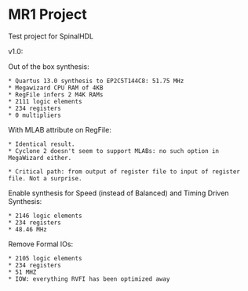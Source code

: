 MR1 Project
============

Test project for SpinalHDL

v1.0: 

Out of the box synthesis:

    * Quartus 13.0 synthesis to EP2C5T144C8: 51.75 MHz
    * Megawizard CPU RAM of 4KB
    * RegFile infers 2 M4K RAMs
    * 2111 logic elements
    * 234 registers
    * 0 multipliers

With MLAB attribute on RegFile:

    * Identical result.
    * Cyclone 2 doesn't seem to support MLABs: no such option in MegaWizard either.

    * Critical path: from output of register file to input of register file. Not a surprise.

Enable synthesis for Speed (instead of Balanced) and Timing Driven Synthesis:

    * 2146 logic elements
    * 234 registers
    * 48.46 MHz

Remove Formal IOs:

    * 2105 logic elements
    * 234 registers
    * 51 MHZ
    * IOW: everything RVFI has been optimized away

